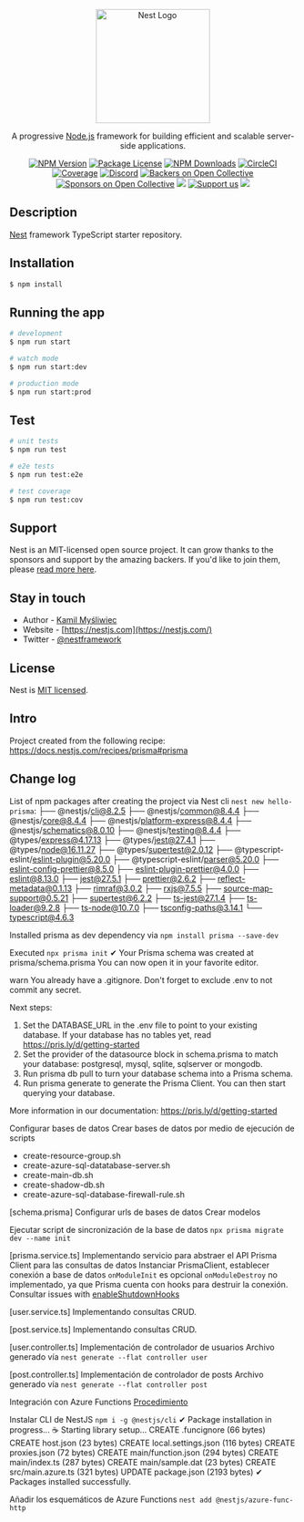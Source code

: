 <p align="center">
  <a href="http://nestjs.com/" target="blank"><img src="https://nestjs.com/img/logo-small.svg" width="200" alt="Nest Logo" /></a>
</p>

[circleci-image]: https://img.shields.io/circleci/build/github/nestjs/nest/master?token=abc123def456
[circleci-url]: https://circleci.com/gh/nestjs/nest

  <p align="center">A progressive <a href="http://nodejs.org" target="_blank">Node.js</a> framework for building efficient and scalable server-side applications.</p>
    <p align="center">
<a href="https://www.npmjs.com/~nestjscore" target="_blank"><img src="https://img.shields.io/npm/v/@nestjs/core.svg" alt="NPM Version" /></a>
<a href="https://www.npmjs.com/~nestjscore" target="_blank"><img src="https://img.shields.io/npm/l/@nestjs/core.svg" alt="Package License" /></a>
<a href="https://www.npmjs.com/~nestjscore" target="_blank"><img src="https://img.shields.io/npm/dm/@nestjs/common.svg" alt="NPM Downloads" /></a>
<a href="https://circleci.com/gh/nestjs/nest" target="_blank"><img src="https://img.shields.io/circleci/build/github/nestjs/nest/master" alt="CircleCI" /></a>
<a href="https://coveralls.io/github/nestjs/nest?branch=master" target="_blank"><img src="https://coveralls.io/repos/github/nestjs/nest/badge.svg?branch=master#9" alt="Coverage" /></a>
<a href="https://discord.gg/G7Qnnhy" target="_blank"><img src="https://img.shields.io/badge/discord-online-brightgreen.svg" alt="Discord"/></a>
<a href="https://opencollective.com/nest#backer" target="_blank"><img src="https://opencollective.com/nest/backers/badge.svg" alt="Backers on Open Collective" /></a>
<a href="https://opencollective.com/nest#sponsor" target="_blank"><img src="https://opencollective.com/nest/sponsors/badge.svg" alt="Sponsors on Open Collective" /></a>
  <a href="https://paypal.me/kamilmysliwiec" target="_blank"><img src="https://img.shields.io/badge/Donate-PayPal-ff3f59.svg"/></a>
    <a href="https://opencollective.com/nest#sponsor"  target="_blank"><img src="https://img.shields.io/badge/Support%20us-Open%20Collective-41B883.svg" alt="Support us"></a>
  <a href="https://twitter.com/nestframework" target="_blank"><img src="https://img.shields.io/twitter/follow/nestframework.svg?style=social&label=Follow"></a>
</p>
  <!--[![Backers on Open Collective](https://opencollective.com/nest/backers/badge.svg)](https://opencollective.com/nest#backer)
  [![Sponsors on Open Collective](https://opencollective.com/nest/sponsors/badge.svg)](https://opencollective.com/nest#sponsor)-->

## Description

[Nest](https://github.com/nestjs/nest) framework TypeScript starter repository.

## Installation

```bash
$ npm install
```

## Running the app

```bash
# development
$ npm run start

# watch mode
$ npm run start:dev

# production mode
$ npm run start:prod
```

## Test

```bash
# unit tests
$ npm run test

# e2e tests
$ npm run test:e2e

# test coverage
$ npm run test:cov
```

## Support

Nest is an MIT-licensed open source project. It can grow thanks to the sponsors and support by the amazing backers. If you'd like to join them, please [read more here](https://docs.nestjs.com/support).

## Stay in touch

- Author - [Kamil Myśliwiec](https://kamilmysliwiec.com)
- Website - [https://nestjs.com](https://nestjs.com/)
- Twitter - [@nestframework](https://twitter.com/nestframework)

## License

Nest is [MIT licensed](LICENSE).

## Intro
Project created from the following recipe: https://docs.nestjs.com/recipes/prisma#prisma


## Change log
List of npm packages after creating the project via Nest cli `nest new hello-prisma`:
├── @nestjs/cli@8.2.5
├── @nestjs/common@8.4.4
├── @nestjs/core@8.4.4
├── @nestjs/platform-express@8.4.4
├── @nestjs/schematics@8.0.10
├── @nestjs/testing@8.4.4
├── @types/express@4.17.13
├── @types/jest@27.4.1
├── @types/node@16.11.27
├── @types/supertest@2.0.12
├── @typescript-eslint/eslint-plugin@5.20.0
├── @typescript-eslint/parser@5.20.0
├── eslint-config-prettier@8.5.0
├── eslint-plugin-prettier@4.0.0
├── eslint@8.13.0
├── jest@27.5.1
├── prettier@2.6.2
├── reflect-metadata@0.1.13
├── rimraf@3.0.2
├── rxjs@7.5.5
├── source-map-support@0.5.21
├── supertest@6.2.2
├── ts-jest@27.1.4
├── ts-loader@9.2.8
├── ts-node@10.7.0
├── tsconfig-paths@3.14.1
└── typescript@4.6.3

Installed prisma as dev dependency via `npm install prisma --save-dev`

Executed `npx prisma init`
✔ Your Prisma schema was created at prisma/schema.prisma
  You can now open it in your favorite editor.

warn You already have a .gitignore. Don't forget to exclude .env to not commit any secret.

Next steps:
1. Set the DATABASE_URL in the .env file to point to your existing database. If your database has no tables yet, read https://pris.ly/d/getting-started
2. Set the provider of the datasource block in schema.prisma to match your database: postgresql, mysql, sqlite, sqlserver or mongodb.
3. Run prisma db pull to turn your database schema into a Prisma schema.
4. Run prisma generate to generate the Prisma Client. You can then start querying your database.

More information in our documentation:
https://pris.ly/d/getting-started

Configurar bases de datos
Crear bases de datos por medio de ejecución de scripts 
* create-resource-group.sh
* create-azure-sql-datatabase-server.sh
* create-main-db.sh
* create-shadow-db.sh
* create-azure-sql-database-firewall-rule.sh

[schema.prisma]
Configurar urls de bases de datos
Crear modelos

Ejecutar script de sincronización de la base de datos
`npx prisma migrate dev --name init`

[prisma.service.ts]
Implementando servicio para abstraer el API Prisma Client para las consultas de datos
Instanciar PrismaClient, establecer conexión a base de datos
`onModuleInit` es opcional
`onModuleDestroy` no implementado, ya que Prisma cuenta con hooks para destruir la conexión.
Consultar issues with [enableShutdownHooks](https://docs.nestjs.com/recipes/prisma#issues-with-enableshutdownhooks)

[user.service.ts]
Implementando consultas CRUD.

[post.service.ts]
Implementando consultas CRUD.

[user.controller.ts]
Implementación de controlador de usuarios
Archivo generado vía `nest generate --flat controller user`

[post.controller.ts]
Implementación de controlador de posts
Archivo generado vía `nest generate --flat controller post`

Integración con Azure Functions
[Procedimiento](https://trilon.io/blog/deploy-nestjs-azure-function)

Instalar CLI de NestJS
`npm i -g @nestjs/cli`
✔ Package installation in progress... ☕
Starting library setup...
CREATE .funcignore (66 bytes)
CREATE host.json (23 bytes)
CREATE local.settings.json (116 bytes)
CREATE proxies.json (72 bytes)
CREATE main/function.json (294 bytes)
CREATE main/index.ts (287 bytes)
CREATE main/sample.dat (23 bytes)
CREATE src/main.azure.ts (321 bytes)
UPDATE package.json (2193 bytes)
✔ Packages installed successfully.



Añadir los esquemáticos de Azure Functions
`nest add @nestjs/azure-func-http`







